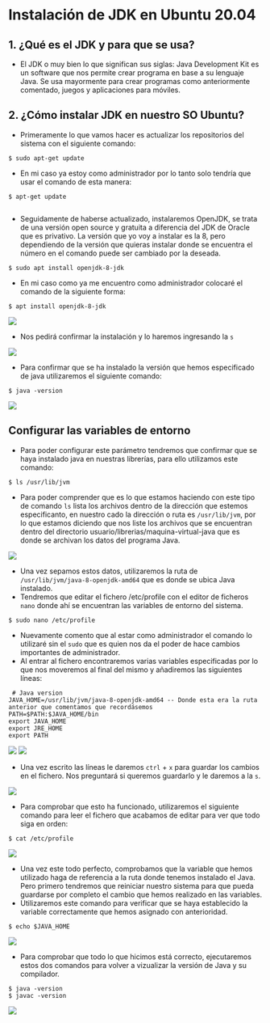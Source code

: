 # Instalación de JDK en Ubuntu 20.04
## 1. ¿Qué es el JDK y para que se usa?
* El JDK o muy bien lo que significan sus siglas: Java Development Kit es un software que nos permite crear programa en base a su lenguaje Java. Se usa mayormente para crear programas como anteriormente comentado, juegos y aplicaciones para móviles.
## 2. ¿Cómo instalar JDK en nuestro SO Ubuntu?
* Primeramente lo que vamos hacer es actualizar los repositorios del sistema con el siguiente comando:
```
$ sudo apt-get update
```
* En mi caso ya estoy como administrador por lo tanto solo tendría que usar el comando de esta manera:
```
$ apt-get update
```
<img scr="img/1.png">

* Seguidamente de haberse actualizado, instalaremos OpenJDK, se trata de una versión open source y gratuita a diferencia del JDK de Oracle que es privativo. La versión que yo voy a instalar es la 8, pero dependiendo de la versión que quieras instalar donde se encuentra el número en el comando puede ser cambiado por la deseada.
```
$ sudo apt install openjdk-8-jdk
```
* En mi caso como ya me encuentro como administrador colocaré el comando de la siguiente forma:

```
$ apt install openjdk-8-jdk
```
![](./img/2.png)
* Nos pedirá confirmar la instalación y lo haremos ingresando la `s`

![](./img/3.png)
* Para confirmar que se ha instalado la versión que hemos especificado de java utilizaremos el siguiente comando:

```
$ java -version
```
![](./img/6.png)
## Configurar las variables de entorno
* Para poder configurar este parámetro tendremos que confirmar que se haya instalado java en nuestras librerías, para ello utilizamos este comando:
```
$ ls /usr/lib/jvm
```
* Para poder comprender que es lo que estamos haciendo con este tipo de comando `ls` lista los archivos dentro de la dirección que estemos especificanto, en nuestro cado la dirección o ruta es `/usr/lib/jvm`, por lo que estamos diciendo que nos liste los archivos que se encuentran dentro del directorio usuario/librerias/maquina-virtual-java que es donde se archivan los datos del programa Java.

![](./img/7.png)

* Una vez sepamos estos datos, utilizaremos la ruta de `/usr/lib/jvm/java-8-openjdk-amd64` que es donde se ubica Java instalado.
* Tendremos que editar el fichero /etc/profile con el editor de ficheros `nano` donde ahí se encuentran las variables de entorno del sistema.
```
$ sudo nano /etc/profile
```
* Nuevamente comento que al estar como administrador el comando lo utilizaré sin el `sudo` que es quien nos da el poder de hace cambios importantes de administrador.
* Al entrar al fichero encontraremos varias variables especificadas por lo que nos moveremos al final del mismo y añadiremos las siguientes líneas:

```
 # Java version
JAVA_HOME=/usr/lib/jvm/java-8-openjdk-amd64 -- Donde esta era la ruta anterior que comentamos que recordásemos
PATH=$PATH:$JAVA_HOME/bin
export JAVA_HOME
export JRE_HOME
export PATH
```
![](./img/13.png)
![](./img/12.png)

* Una vez escrito las líneas le daremos `ctrl` + `x` para guardar los cambios en el fichero. Nos preguntará si queremos guardarlo y le daremos a la `s`.

![](./img/9.png)
* Para comprobar que esto ha funcionado, utilizaremos el siguiente comando para leer el fichero que acabamos de editar para ver que todo siga en orden:
```
$ cat /etc/profile
```
![](./img/10.png)
* Una vez este todo perfecto, comprobamos que la variable que hemos utilizado haga de referencia a la ruta donde tenemos instalado el Java. Pero primero tendremos que reiniciar nuestro sistema para que pueda guardarse por completo el cambio que hemos realizado en las variables.
* Utilizaremos este comando para verificar que se haya establecido la variable correctamente que hemos asignado con anterioridad.
```
$ echo $JAVA_HOME
```
![](./img/14.png)
* Para comprobar que todo lo que hicimos está correcto, ejecutaremos estos dos comandos para volver a vizualizar la versión de Java y su compilador.

```
$ java -version
$ javac -version
```
![](./img/11.png)
